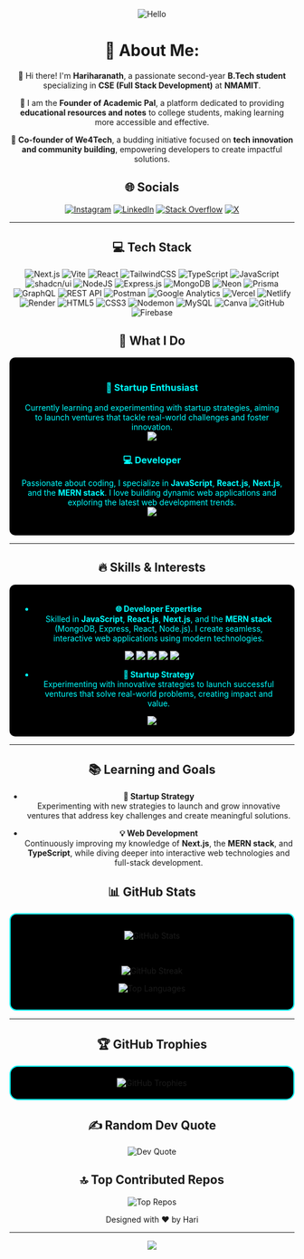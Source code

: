 <div align="center">

![Hello](BlackandBlueNeonTechnologyVideo-ezgif.com-video-to-gif-converter.gif)

# 💫 About Me:

👋 Hi there! I'm **Hariharanath**, a passionate second-year **B.Tech student** specializing in **CSE (Full Stack Development)** at **NMAMIT**.  

🚀 I am the **Founder of Academic Pal**, a platform dedicated to providing **educational resources and notes** to college students, making learning more accessible and effective.  

🤝 **Co-founder of We4Tech**, a budding initiative focused on **tech innovation and community building**, empowering developers to create impactful solutions.  


## 🌐 Socials

[![Instagram](https://img.shields.io/badge/Instagram-000000?style=for-the-badge&logo=Instagram&logoColor=00FFFF)](https://instagram.com/Hari_hara_nath77) 
[![LinkedIn](https://img.shields.io/badge/LinkedIn-000000?style=for-the-badge&logo=linkedin&logoColor=00FFFF)](https://linkedin.com/in/Harihara-nath) 
[![Stack Overflow](https://img.shields.io/badge/StackOverflow-000000?style=for-the-badge&logo=stack-overflow&logoColor=00FFFF)](https://stackoverflow.com/users/HARIHARANATH) 
[![X](https://img.shields.io/badge/X-000000?style=for-the-badge&logo=X&logoColor=00FFFF)](https://x.com/@Hariharana70309) 

---

## 💻 Tech Stack
![Next.js](https://img.shields.io/badge/Next.js-000000?style=for-the-badge&logo=nextdotjs&logoColor=00FFFF&color=ffffff)
![Vite](https://img.shields.io/badge/Vite-000000?style=for-the-badge&logo=vite&logoColor=00FFFF&color=ffffff)
![React](https://img.shields.io/badge/React-000000?style=for-the-badge&logo=react&logoColor=00FFFF&color=ffffff)
![TailwindCSS](https://img.shields.io/badge/TailwindCSS-000000?style=for-the-badge&logo=tailwind-css&logoColor=00FFFF&color=ffffff)
![TypeScript](https://img.shields.io/badge/TypeScript-000000?style=for-the-badge&logo=typescript&logoColor=00FFFF&color=ffffff)
![JavaScript](https://img.shields.io/badge/JavaScript-000000?style=for-the-badge&logo=javascript&logoColor=00FFFF&color=ffffff)
![shadcn/ui](https://img.shields.io/badge/shadcn/ui-000000?style=for-the-badge&logo=radixui&logoColor=00FFFF&color=ffffff)
![NodeJS](https://img.shields.io/badge/Node.js-000000?style=for-the-badge&logo=nodedotjs&logoColor=00FFFF&color=ffffff)
![Express.js](https://img.shields.io/badge/Express.js-000000?style=for-the-badge&logo=express&logoColor=00FFFF&color=ffffff)
![MongoDB](https://img.shields.io/badge/MongoDB-000000?style=for-the-badge&logo=mongodb&logoColor=00FFFF&color=ffffff)
![Neon](https://img.shields.io/badge/NeonDB-000000?style=for-the-badge&logo=neon&logoColor=00FFFF&color=ffffff)
![Prisma](https://img.shields.io/badge/Prisma-000000?style=for-the-badge&logo=prisma&logoColor=00FFFF&color=ffffff)
![GraphQL](https://img.shields.io/badge/GraphQL-000000?style=for-the-badge&logo=graphql&logoColor=00FFFF&color=ffffff)
![REST API](https://img.shields.io/badge/REST%20API-000000?style=for-the-badge&logo=fastapi&logoColor=00FFFF&color=ffffff)
![Postman](https://img.shields.io/badge/Postman-000000?style=for-the-badge&logo=postman&logoColor=00FFFF&color=ffffff)
![Google Analytics](https://img.shields.io/badge/Google%20Analytics-000000?style=for-the-badge&logo=googleanalytics&logoColor=00FFFF&color=ffffff)
![Vercel](https://img.shields.io/badge/Vercel-000000?style=for-the-badge&logo=vercel&logoColor=00FFFF&color=ffffff)
![Netlify](https://img.shields.io/badge/Netlify-000000?style=for-the-badge&logo=netlify&logoColor=00FFFF&color=ffffff)
![Render](https://img.shields.io/badge/Render-000000?style=for-the-badge&logo=render&logoColor=00FFFF&color=ffffff)
![HTML5](https://img.shields.io/badge/HTML5-000000?style=for-the-badge&logo=html5&logoColor=00FFFF&color=ffffff)
![CSS3](https://img.shields.io/badge/CSS3-000000?style=for-the-badge&logo=css3&logoColor=00FFFF&color=ffffff)
![Nodemon](https://img.shields.io/badge/Nodemon-000000?style=for-the-badge&logo=nodemon&logoColor=00FFFF&color=ffffff)
![MySQL](https://img.shields.io/badge/MySQL-000000?style=for-the-badge&logo=mysql&logoColor=00FFFF&color=ffffff)
![Canva](https://img.shields.io/badge/Canva-000000?style=for-the-badge&logo=Canva&logoColor=00FFFF&color=ffffff)
![GitHub](https://img.shields.io/badge/GitHub-000000?style=for-the-badge&logo=github&logoColor=00FFFF&color=ffffff)
![Firebase](https://img.shields.io/badge/Firebase-000000?style=for-the-badge&logo=firebase&logoColor=00FFFF&color=ffffff)




## 🚀 What I Do

<div style="background-color:#000000; padding:20px; border-radius:10px; color:#00FFFF">

### 🌱 Startup Enthusiast  
Currently learning and experimenting with startup strategies, aiming to launch ventures that tackle real-world challenges and foster innovation.  
<img src="https://img.shields.io/badge/Startup%20Enthusiast-00FFFF?style=for-the-badge&logo=rocket&logoColor=black"/>

### 💻 Developer  
Passionate about coding, I specialize in **JavaScript**, **React.js**, **Next.js**, and the **MERN stack**. I love building dynamic web applications and exploring the latest web development trends.  
<img src="https://img.shields.io/badge/Developer-00FFFF?style=for-the-badge&logo=developer-mode&logoColor=black"/>

</div>

---

## 🔥 **Skills & Interests**

<div style="background-color:#000000; padding:20px; border-radius:10px; color:#00FFFF">

- **🌐 Developer Expertise**  
Skilled in **JavaScript**, **React.js**, **Next.js**, and the **MERN stack** (MongoDB, Express, React, Node.js). I create seamless, interactive web applications using modern technologies.  

<img src="https://img.shields.io/badge/JavaScript-000000?style=for-the-badge&logo=javascript&logoColor=00FFFF"/>
<img src="https://img.shields.io/badge/TypeScript-000000?style=for-the-badge&logo=typescript&logoColor=00FFFF"/>
<img src="https://img.shields.io/badge/React-000000?style=for-the-badge&logo=react&logoColor=00FFFF"/>
<img src="https://img.shields.io/badge/Next.js-000000?style=for-the-badge&logo=nextdotjs&logoColor=00FFFF"/>
<img src="https://img.shields.io/badge/MERN%20Stack-000000?style=for-the-badge&logo=code&logoColor=00FFFF"/>

- **🚀 Startup Strategy**  
Experimenting with innovative strategies to launch successful ventures that solve real-world problems, creating impact and value.  

<img src="https://img.shields.io/badge/Startup%20Strategy-000000?style=for-the-badge&logo=launchpad&logoColor=00FFFF"/>

</div>


---

## 📚 **Learning and Goals**

- **🚀 Startup Strategy**  
  Experimenting with new strategies to launch and grow innovative ventures that address key challenges and create meaningful solutions.
  
- **💡 Web Development**  
  Continuously improving my knowledge of **Next.js**, the **MERN stack**, and **TypeScript**, while diving deeper into interactive web technologies and full-stack development.

## 📊 GitHub Stats


<div align="center" style="background-color:#000000; padding: 15px; border: 2px solid #00FFFF; border-radius: 12px;">

  
<p align="center">
  <img src="https://github-readme-stats.vercel.app/api?username=hari-hara7&show_icons=true&locale=en&theme=dark&bg_color=000000&title_color=00ffff&icon_color=00ffff&text_color=ffffff" alt="GitHub Stats" />
</p>

<br/>

![GitHub Streak](https://github-readme-streak-stats.herokuapp.com/?user=Hari-hara7&theme=dark&hide_border=false&background=000000&ring=00FFFF&fire=00FFFF&currStreakLabel=00FFFF)

![Top Languages](https://github-readme-stats.vercel.app/api/top-langs/?username=Hari-hara7&layout=compact&hide_border=false&include_all_commits=true&count_private=true&langs_count=6&bg_color=000000&title_color=00FFFF&text_color=FFFFFF)

</div>


---
## 🏆 GitHub Trophies

<div align="center" style="background-color:#000000; padding:20px; border: 2px solid #00FFFF; border-radius:15px;">

<img src="https://github-profile-trophy.vercel.app/?username=Hari-hara7&theme=radical&no-frame=false&no-bg=false&margin-w=4" alt="GitHub Trophies"/>

</div>



## ✍️ Random Dev Quote

![Dev Quote](https://quotes-github-readme.vercel.app/api?type=horizontal&theme=dark&bg_color=000000&text_color=00FFFF)


## 🔝 Top Contributed Repos

![Top Repos](https://github-contributor-stats.vercel.app/api?username=Hari-hara7&limit=5&theme=dark&combine_all_yearly_contributions=true&bg_color=000000&text_color=00FFFF)






<p align="center">Designed with ❤️ by Hari</p>

---
[![](https://visitcount.itsvg.in/api?id=Hari-hara7&icon=0&color=0)](https://visitcount.itsvg.in)

</div>
